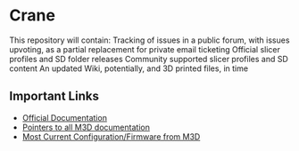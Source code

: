 # Crane

This repository will contain:
  Tracking of issues in a public forum, with issues upvoting, as a partial replacement for private email ticketing
  Official slicer profiles and SD folder releases
  Community supported slicer profiles and SD content
  An updated Wiki, potentially, and 3D printed files, in time

## Important Links
* [Official Documentation](https://crane.printm3d.com)
* [Pointers to all M3D documentation](https://store.printm3d.com/pages/support)
* [Most Current Configuration/Firmware from M3D](https://github.com/PrintM3D/Crane/releases)
